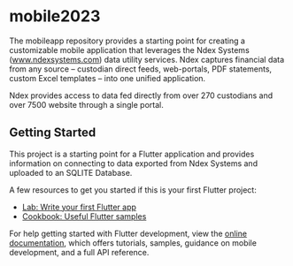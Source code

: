 # mobile2023

The mobileapp repository provides a starting point for creating a customizable mobile application that leverages
the Ndex Systems (www.ndexsystems.com) data utility services.  Ndex captures financial data from any 
source – custodian direct feeds, web-portals, PDF statements, custom Excel templates – into one unified application.

Ndex provides access to data fed directly from over 270 custodians and over 7500 website through a single portal. 

## Getting Started

This project is a starting point for a Flutter application and provides information on connecting
to data exported from Ndex Systems and uploaded to an SQLITE Database.

A few resources to get you started if this is your first Flutter project:

- [Lab: Write your first Flutter app](https://docs.flutter.dev/get-started/codelab)
- [Cookbook: Useful Flutter samples](https://docs.flutter.dev/cookbook)

For help getting started with Flutter development, view the
[online documentation](https://docs.flutter.dev/), which offers tutorials,
samples, guidance on mobile development, and a full API reference.
